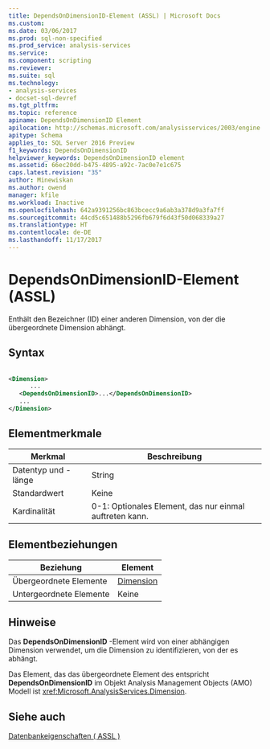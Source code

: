 ```yaml
---
title: DependsOnDimensionID-Element (ASSL) | Microsoft Docs
ms.custom: 
ms.date: 03/06/2017
ms.prod: sql-non-specified
ms.prod_service: analysis-services
ms.service: 
ms.component: scripting
ms.reviewer: 
ms.suite: sql
ms.technology:
- analysis-services
- docset-sql-devref
ms.tgt_pltfrm: 
ms.topic: reference
apiname: DependsOnDimensionID Element
apilocation: http://schemas.microsoft.com/analysisservices/2003/engine
apitype: Schema
applies_to: SQL Server 2016 Preview
f1_keywords: DependsOnDimensionID
helpviewer_keywords: DependsOnDimensionID element
ms.assetid: 66ec20dd-b475-4895-a92c-7ac0e7e1c675
caps.latest.revision: "35"
author: Minewiskan
ms.author: owend
manager: kfile
ms.workload: Inactive
ms.openlocfilehash: 642a9391256bc863bcecc9a6ab3a378d9a3fa7ff
ms.sourcegitcommit: 44cd5c651488b5296fb679f6d43f50d068339a27
ms.translationtype: HT
ms.contentlocale: de-DE
ms.lasthandoff: 11/17/2017
---
```

# <a name="dependsondimensionid-element-assl"></a>DependsOnDimensionID-Element (ASSL)
  Enthält den Bezeichner (ID) einer anderen Dimension, von der die übergeordnete Dimension abhängt.  
  
## <a name="syntax"></a>Syntax  
  
```xml  
  
<Dimension>  
      ...  
   <DependsOnDimensionID>...</DependsOnDimensionID>  
   ...  
</Dimension>  
```  
  
## <a name="element-characteristics"></a>Elementmerkmale  
  
|Merkmal|Beschreibung|  
|--------------------|-----------------|  
|Datentyp und -länge|String|  
|Standardwert|Keine|  
|Kardinalität|0-1: Optionales Element, das nur einmal auftreten kann.|  
  
## <a name="element-relationships"></a>Elementbeziehungen  
  
|Beziehung|Element|  
|------------------|-------------|  
|Übergeordnete Elemente|[Dimension](../../../analysis-services/scripting/objects/dimension-element-assl.md)|  
|Untergeordnete Elemente|Keine|  
  
## <a name="remarks"></a>Hinweise  
 Das **DependsOnDimensionID** -Element wird von einer abhängigen Dimension verwendet, um die Dimension zu identifizieren, von der es abhängt.  
  
 Das Element, das das übergeordnete Element des entspricht **DependsOnDimensionID** im Objekt Analysis Management Objects (AMO) Modell ist <xref:Microsoft.AnalysisServices.Dimension>.  
  
## <a name="see-also"></a>Siehe auch  
 [Datenbankeigenschaften &#40; ASSL &#41;](../../../analysis-services/scripting/properties/properties-assl.md)  
  
  
